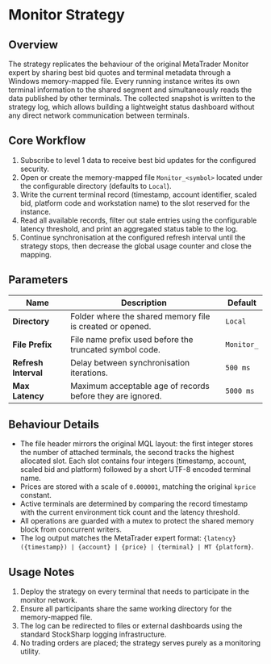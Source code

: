 # Monitor Strategy

## Overview

The strategy replicates the behaviour of the original MetaTrader Monitor expert by sharing best bid quotes and terminal metadata through a Windows memory-mapped file. Every running instance writes its own terminal information to the shared segment and simultaneously reads the data published by other terminals. The collected snapshot is written to the strategy log, which allows building a lightweight status dashboard without any direct network communication between terminals.

## Core Workflow

1. Subscribe to level 1 data to receive best bid updates for the configured security.
2. Open or create the memory-mapped file `Monitor_<symbol>` located under the configurable directory (defaults to `Local`).
3. Write the current terminal record (timestamp, account identifier, scaled bid, platform code and workstation name) to the slot reserved for the instance.
4. Read all available records, filter out stale entries using the configurable latency threshold, and print an aggregated status table to the log.
5. Continue synchronisation at the configured refresh interval until the strategy stops, then decrease the global usage counter and close the mapping.

## Parameters

| Name | Description | Default |
| --- | --- | --- |
| **Directory** | Folder where the shared memory file is created or opened. | `Local` |
| **File Prefix** | File name prefix used before the truncated symbol code. | `Monitor_` |
| **Refresh Interval** | Delay between synchronisation iterations. | `500 ms` |
| **Max Latency** | Maximum acceptable age of records before they are ignored. | `5000 ms` |

## Behaviour Details

- The file header mirrors the original MQL layout: the first integer stores the number of attached terminals, the second tracks the highest allocated slot. Each slot contains four integers (timestamp, account, scaled bid and platform) followed by a short UTF-8 encoded terminal name.
- Prices are stored with a scale of `0.000001`, matching the original `kprice` constant.
- Active terminals are determined by comparing the record timestamp with the current environment tick count and the latency threshold.
- All operations are guarded with a mutex to protect the shared memory block from concurrent writers.
- The log output matches the MetaTrader expert format: `{latency} ({timestamp}) | {account} | {price} | {terminal} | MT {platform}`.

## Usage Notes

1. Deploy the strategy on every terminal that needs to participate in the monitor network.
2. Ensure all participants share the same working directory for the memory-mapped file.
3. The log can be redirected to files or external dashboards using the standard StockSharp logging infrastructure.
4. No trading orders are placed; the strategy serves purely as a monitoring utility.
